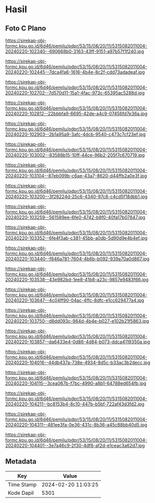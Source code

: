 # Hasil

## Foto C Plano

https://sirekap-obj-formc.kpu.go.id/6d46/pemilu/pdpr/53/15/08/20/11/5315082011004-20240220-102340--690668b0-3163-43ff-9151-a97b57f1f240.jpg

https://sirekap-obj-formc.kpu.go.id/6d46/pemilu/pdpr/53/15/08/20/11/5315082011004-20240220-102445--7dca4fa6-1616-4b4e-8c2f-cdd73adadeaf.jpg

https://sirekap-obj-formc.kpu.go.id/6d46/pemilu/pdpr/53/15/08/20/11/5315082011004-20240220-102702--7d570d11-15a1-4fac-973c-65395ac5288d.jpg

https://sirekap-obj-formc.kpu.go.id/6d46/pemilu/pdpr/53/15/08/20/11/5315082011004-20240220-102812--22bbbfa9-6695-42de-a4c9-07456fd7e36a.jpg

https://sirekap-obj-formc.kpu.go.id/6d46/pemilu/pdpr/53/15/08/20/11/5315082011004-20240220-102903--2b1a95a9-3afc-4dcb-9540-c473c7cf23ef.jpg

https://sirekap-obj-formc.kpu.go.id/6d46/pemilu/pdpr/53/15/08/20/11/5315082011004-20240220-103002--83588b15-10ff-44ce-96b2-205f7c670719.jpg

https://sirekap-obj-formc.kpu.go.id/6d46/pemilu/pdpr/53/15/08/20/11/5315082011004-20240220-103104--87eb099b-c6ae-43a7-8620-d44ffb2a0e3f.jpg

https://sirekap-obj-formc.kpu.go.id/6d46/pemilu/pdpr/53/15/08/20/11/5315082011004-20240220-103200--3f26224d-25c6-4340-97c8-c4cd5f18dbb1.jpg

https://sirekap-obj-formc.kpu.go.id/6d46/pemilu/pdpr/53/15/08/20/11/5315082011004-20240220-103259--561589ee-6fe0-4742-b8f0-40fa17b07647.jpg

https://sirekap-obj-formc.kpu.go.id/6d46/pemilu/pdpr/53/15/08/20/11/5315082011004-20240220-103352--6fe4f3ab-c381-45bb-a0db-5d90d9e4b4ef.jpg

https://sirekap-obj-formc.kpu.go.id/6d46/pemilu/pdpr/53/15/08/20/11/5315082011004-20240220-103440--f846a781-7604-4b6b-b092-939a70a0d867.jpg

https://sirekap-obj-formc.kpu.go.id/6d46/pemilu/pdpr/53/15/08/20/11/5315082011004-20240220-103538--43e982bd-1ee8-41b8-a23c-9857e9483f66.jpg

https://sirekap-obj-formc.kpu.go.id/6d46/pemilu/pdpr/53/15/08/20/11/5315082011004-20240220-103647--4c04ff90-04ac-4ffc-8dfc-e1cc629477a4.jpg

https://sirekap-obj-formc.kpu.go.id/6d46/pemilu/pdpr/53/15/08/20/11/5315082011004-20240220-103750--d8dd093c-984d-4b4e-b027-e102b21f5863.jpg

https://sirekap-obj-formc.kpu.go.id/6d46/pemilu/pdpr/53/15/08/20/11/5315082011004-20240220-103857--da6433e4-0d86-4d84-b073-ddca4119350a.jpg

https://sirekap-obj-formc.kpu.go.id/6d46/pemilu/pdpr/53/15/08/20/11/5315082011004-20240220-104016--44db437a-738e-4934-8d5c-b33ac3b2decc.jpg

https://sirekap-obj-formc.kpu.go.id/6d46/pemilu/pdpr/53/15/08/20/11/5315082011004-20240220-104115--3cea067b-f7bc-4990-a8b1-64788ed654fb.jpg

https://sirekap-obj-formc.kpu.go.id/6d46/pemilu/pdpr/53/15/08/20/11/5315082011004-20240220-104211--bc8153b4-8c10-447b-b5bf-722af43d3fd2.jpg

https://sirekap-obj-formc.kpu.go.id/6d46/pemilu/pdpr/53/15/08/20/11/5315082011004-20240220-104311--481ee3fa-0e36-431c-8b36-a45c88bb40d5.jpg

https://sirekap-obj-formc.kpu.go.id/6d46/pemilu/pdpr/53/15/08/20/11/5315082011004-20240220-104401--3e7a46c9-2f30-4df8-af2d-e1ceac3a62d7.jpg


## Metadata

| Key        | Value               |
| ---------- | ------------------- |
| Time Stamp | 2024-02-20 11:03:25 |
| Kode Dapil | 5301                |



